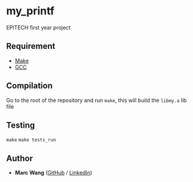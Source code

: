 # my_printf

EPITECH first year project

## Requirement
 - [Make](https://www.gnu.org/software/make/)
 - [GCC](https://gcc.gnu.org/)

## Compilation
  Go to the root of the repository and run `make`, this will build the `libmy.a` lib file

## Testing
`make`
`make tests_run`

## Author
* **Marc Wang** ([GitHub](https://github.com/Hardfliper) / [LinkedIn](https://www.linkedin.com/in/marc-wang-07528417b/))
